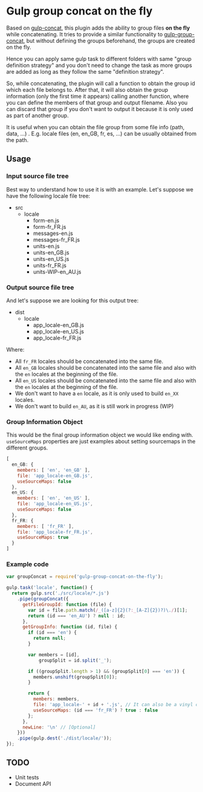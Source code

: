 # Gulp group concat on the fly

Based on [gulp-concat][concatWeb], this plugin adds the ability to group files **on the fly** while concatenating. It tries to provide a similar functionality to [gulp-group-concat][groupConcatWeb], but without defining the groups beforehand, the groups are created on the fly.

Hence you can apply same gulp task to different folders with same "group definition strategy" and you don't need to change the task as more groups are added as long as they follow the same "definition strategy".

So, while concatenating, the plugin will call a function to obtain the group id which each file belongs to. After that, it will also obtain the group information (only the first time it appears) calling another function, where you can define the members of that group and output filename. Also you can discard that group if you don't want to output it because it is only used as part of another group.

It is useful when you can obtain the file group from some file info (path, data, ...) . E.g. locale files (en, en_GB, fr, es, ...) can be usually obtained from the path.

[concatWeb]: https://github.com/wearefractal/gulp-concat "gulp-concat plugin"
[groupConcatWeb]: https://github.com/TakenPilot/gulp-group-concat "gulp-group-concat plugin"


## Usage

### Input source file tree
Best way to understand how to use it is with an example. Let's suppose we have the following locale file tree:
- src
  - locale
    - form-en.js
    - form-fr_FR.js
    - messages-en.js
    - messages-fr_FR.js
    - units-en.js
    - units-en_GB.js
    - units-en_US.js
    - units-fr_FR.js
    - units-WIP-en_AU.js


### Output source file tree
And let's suppose we are looking for this output tree:
- dist
  - locale
    - app_locale-en_GB.js
    - app_locale-en_US.js
    - app_locale-fr_FR.js

Where:
* All `fr_FR` locales should be concatenated into the same file.
* All `en_GB` locales should be concatenated into the same file and also with
the `en` locales at the beginning of the file.
* All `en_US` locales should be concatenated into the same file and also with
the `en` locales at the beginning of the file.
* We don't want to have a `en` locale, as it is only used to build `en_XX` locales.
* We don't want to build `en_AU`, as it is still work in progress (WIP)


### Group Information Object

This would be the final group information object we would like ending with.
`useSourceMaps` properties are just examples about setting sourcemaps in the different groups.

```js
[
  en_GB: {
    members: [ 'en', 'en_GB' ],
    file: 'app_locale-en_GB.js',
    useSourceMaps: false
  },
  en_US: {
    members: [ 'en', 'en_US' ],
    file: 'app_locale-en_US.js',
    useSourceMaps: false
  },
  fr_FR: {
    members: [ 'fr_FR' ],
    file: 'app_locale-fr_FR.js',
    useSourceMaps: true
  }
]
```


### Example code

```js
var groupConcat = require('gulp-group-concat-on-the-fly');

gulp.task('locale', function() {
  return gulp.src('./src/locale/*.js')
    .pipe(groupConcat({
      getFileGroupId: function (file) {
        var id = file.path.match(/_([a-z]{2}(?:_[A-Z]{2})?)\./)[1];
        return (id === 'en_AU') ? null : id;
      },
      getGroupInfo: function (id, file) {
        if (id === 'en') {
          return null;
        }

        var members = [id],
            groupSplit = id.split('_');

        if ((groupSplit.length > 1) && (groupSplit[0] === 'en')) {
          members.unshift(groupSplit[0]);
        }

        return {
          members: members,
          file: 'app_locale-' + id + '.js', // It can also be a vinyl constructor object
          useSourceMaps: (id === 'fr_FR') ? true : false
        };
      },
      newLine: '\n' // [Optional]
    }))
    .pipe(gulp.dest('./dist/locale/'));
});
```

## TODO

- Unit tests
- Document API
